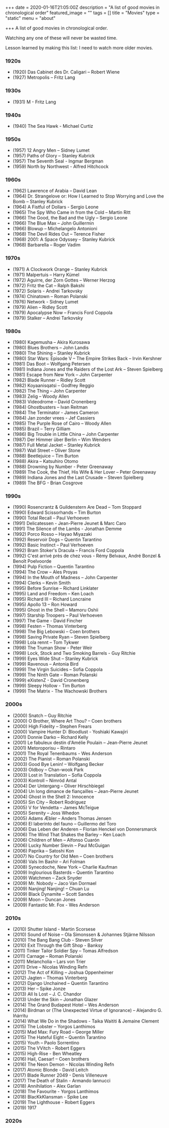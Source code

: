 +++
date = 2020-01-16T21:05:00Z
description = "A list of good movies in chronological order"
featured_image = ""
tags = []
title = "Movies"
type = "static"
menu = "about"

+++
A list of good movies in chronological order.

Watching any one of these will never be wasted time.

Lesson learned by making this list: I need to watch more older movies.

### 1920s
* (1920) Das Cabinet des Dr. Caligari – Robert Wiene
* (1927) Metropolis – Fritz Lang

### 1930s
* (1931) M - Fritz Lang

### 1940s
* (1940) The Sea Hawk - Michael Curtiz

### 1950s
* (1957) 12 Angry Men – Sidney Lumet
* (1957) Paths of Glory – Stanley Kubrick
* (1957) The Seventh Seal - Ingmar Bergman
* (1959) North by Northwest - Alfred Hitchcock

### 1960s
* (1962) Lawrence of Arabia – David Lean
* (1964) Dr. Strangelove or: How I Learned to Stop Worrying and Love the Bomb – Stanley Kubrick
* (1964) A Fistful of Dollars - Sergio Leone
* (1965) The Spy Who Came in from the Cold – Martin Ritt
* (1966) The Good, the Bad and the Ugly – Sergio Leone
* (1966) The Blue Max – John Guillermin
* (1966) Blowup – Michelangelo Antonioni
* (1968) The Devil Rides Out – Terence Fisher
* (1968) 2001: A Space Odyssey – Stanley Kubrick
* (1968) Barbarella – Roger Vadim

### 1970s
* (1971) A Clockwork Orange – Stanley Kubrick
* (1971) Malpertuis – Harry Kümel
* (1972) Aguirre, der Zorn Gottes – Werner Herzog
* (1972) Fritz the Cat – Ralph Bakshi
* (1972) Solaris - Andrei Tarkovsky
* (1974) Chinatown – Roman Polanski
* (1976) Network - Sidney Lumet
* (1979) Alien – Ridley Scott
* (1979) Apocalypse Now – Francis Ford Coppola
* (1979) Stalker – Andrei Tarkovsky

### 1980s
* (1980) Kagemusha – Akira Kurosawa
* (1980) Blues Brothers – John Landis
* (1980) The Shining – Stanley Kubrick
* (1980) Star Wars: Episode V – The Empire Strikes Back – Irvin Kershner
* (1981) Das Boot – Wolfgang Petersen
* (1981) Indiana Jones and the Raiders of the Lost Ark – Steven Spielberg
* (1981) Escape from New York – John Carpenter
* (1982) Blade Runner – Ridley Scott
* (1982) Koyaanisqatsi – Godfrey Reggio
* (1982) The Thing – John Carpenter
* (1983) Zelig – Woody Allen
* (1983) Videodrome – David Cronenberg
* (1984) Ghostbusters – Ivan Reitman
* (1984) The Terminator - James Cameron
* (1984) Jan zonder vrees - Jef Cassiers
* (1985) The Purple Rose of Cairo – Woody Allen
* (1985) Brazil – Terry Gilliam
* (1986) Big Trouble in Little China – John Carpenter
* (1987) Der Himmer über Berlin – Wim Wenders
* (1987) Full Metal Jacket – Stanley Kubrick
* (1987) Wall Street – Oliver Stone
* (1988) Beetlejuice – Tim Burton
* (1988) Akira – Katsuhiro Otomo
* (1988) Drowning by Number - Peter Greenaway
* (1989) The Cook, the Thief, His Wife & Her Lover – Peter Greenaway
* (1989) Indiana Jones and the Last Crusade – Steven Spielberg
* (1989) The BFG - Brian Cosgrove

### 1990s
* (1990) Rosencrantz & Guildenstern Are Dead – Tom Stoppard
* (1990) Edward Scissorhands – Tim Burton
* (1990) Total Recall – Paul Verhoeven
* (1991) Delicatessen - Jean-Pierre Jeunet & Marc Caro
* (1991) The Silence of the Lambs - Jonathan Demme
* (1992) Porco Rosso – Hayao Miyazaki
* (1992) Reservoir Dogs – Quentin Tarantino
* (1992) Basic Instinct – Paul Verhoeven
* (1992) Bram Stoker's Dracula – Francis Ford Coppola
* (1992) C'est arrivé près de chez vous - Rémy Belvaux, André Bonzel & Benoît Poelvoorde
* (1994) Pulp Fiction – Quentin Tarantino
* (1994) The Crow – Ales Proyas
* (1994) In the Mouth of Madness – John Carpenter
* (1994) Clerks – Kevin Smith
* (1995) Before Sunrise – Richard Linklater
* (1995) Land and Freedom – Ken Loach
* (1995) Richard III – Richard Loncraine
* (1995) Apollo 13 – Ron Howard
* (1995) Ghost in the Shell – Mamoru Oshii
* (1997) Starship Troopers – Paul Verhoeven
* (1997) The Game - David Fincher
* (1998) Festen –  Thomas Vinterberg
* (1998) The Big Lebowski – Coen brothers
* (1998) Saving Private Ryan – Steven Spielberg
* (1998) Lola rennt – Tom Tykwer
* (1998) The Truman Show - Peter Weir
* (1998) Lock, Stock and Two Smoking Barrels - Guy Ritchie
* (1999) Eyes Wide Shut – Stanley Kubrick
* (1999) Ravenous – Antonia Bird
* (1999) The Virgin Suicides – Sofia Coppola
* (1999) The Ninth Gate – Roman Polanski
* (1999) eXistenZ - David Cronenberg
* (1999) Sleepy Hollow - Tim Burton
* (1999) The Matrix - The Wachowski Brothers

### 2000s
* (2000) Snatch – Guy Ritchie
* (2000) O Brother, Where Art Thou? – Coen brothers
* (2000) High Fidelity – Stephen Frears
* (2000) Vampire Hunter D: Bloodlust - Yoshiaki Kawajiri
* (2001) Donnie Darko – Richard Kelly
* (2001) Le fabuleux destin d'Amélie Poulain – Jean-Pierre Jeunet
* (2001) Metoroporisu – Rintaro
* (2001) The Royal Tenenbaums - Wes Anderson
* (2002) The Pianist – Roman Polanski
* (2003) Good Bye Lenin! – Wolfgang Becker
* (2003) Oldboy – Chan-wook Park
* (2003) Lost in Translation – Sofia Coppola
* (2003) Kontroll – Nimród Antal
* (2004) Der Untergang – Oliver Hirschbiegel
* (2004) Un long dimance de fiançailles – Jean-Pierre Jeunet
* (2004) Ghost in the Shell 2: Innocence
* (2005) Sin City – Robert Rodriguez
* (2005) V for Vendetta – James McTeigue
* (2005) Serenity – Joss Whedon
* (2005) Adams Æbler – Anders Thomas Jensen
* (2006) El laberinto del fauno – Guillermo del Toro
* (2006) Das Leben der Anderen – Florian Henckel von Donnersmarck
* (2006) The Wind That Shakes the Barley – Ken Loach
* (2006) Children of Men – Alfonso Cuarón
* (2006) Lucky Number Slevin – Paul McGuigan
* (2006) Paprika – Satoshi Kon
* (2007) No Country for Old Men – Coen brothers
* (2008) Vals Im Bashir – Ari Folman
* (2008) Synecdoche, New York – Charlie Kaufman
* (2009) Inglourious Basterds – Quentin Tarantino
* (2009) Watchmen – Zack Snyder
* (2009) Mr. Nobody – Jaco Van Dormael
* (2009) Nanjing! Nanjing! – Chuan Lu
* (2009) Black Dynamite – Scott Sandes
* (2009) Moon – Duncan Jones
* (2009) Fantastic Mr. Fox - Wes Anderson

### 2010s
* (2010) Shutter Island - Martin Scorsese
* (2010) Sound of Noise – Ola Simonssen & Johannes Stjärne Nilsson
* (2010) The Bang Bang Club - Steven Silver
* (2010) Exit Through the Gift Shop - Banksy
* (2011) Tinker Tailor Soldier Spy – Tomas Alfredson
* (2011) Carnage – Roman Polanski
* (2011) Melancholia – Lars von Trier
* (2011) Drive – Nicolas Winding Refn
* (2012) The Act of Killing – Joshua Oppenheimer
* (2012) Jagten – Thomas Vinterberg
* (2012) Django Unchained – Quentin Tarantino
* (2013) Her – Spike Jonze
* (2013) All Is Lost – J. C. Chandor
* (2013) Under the Skin – Jonathan Glazer
* (2014) The Grand Budapest Hotel – Wes Anderson
* (2014) Birdman or (The Unexpected Virtue of Ignorance) – Alejandro G. Iñárritu
* (2014) What We Do in the Shadows - Taika Waititi & Jemaine Clement
* (2015) The Lobster – Yorgos Lanthimos
* (2015) Mad Max: Fury Road – George Miller
* (2015) The Hateful Eight – Quentin Tarantino
* (2015) Youth – Paolo Sorrentino
* (2015) The VVitch - Robert Eggers
* (2015) High-Rise - Ben Wheatley
* (2016) Hail, Caesar! – Coen brothers
* (2016) The Neon Demon - Nicolas Winding Refn
* (2017) Atomic Blonde - David Leitch
* (2017) Blade Runner 2049 - Denis Villeneuve
* (2017) The Death of Stalin - Armando Iannucci
* (2018) Annihilation - Alex Garlan
* (2018) The Favourite - Yorgos Lanthimos
* (2018) BlacKkKlansman - Spike Lee
* (2019) The Lighthouse - Robert Eggers
* (2019) 1917

### 2020s